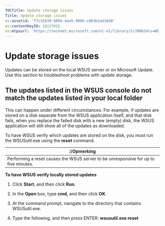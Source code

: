 ```yaml
---
TOCTitle: Update storage issues
Title: Update storage issues
ms:assetid: 'f7c31b39-b056-4ee5-9966-cd63b2ad16d8'
ms:contentKeyID: 18127015
ms:mtpsurl: 'https://technet.microsoft.com/nl-nl/library/Cc708624(v=WS.10)'
---
```


Update storage issues
=====================

Updates can be stored on the local WSUS server or on Microsoft Update. Use this section to troubleshoot problems with update storage.

The updates listed in the WSUS console do not match the updates listed in your local folder
-------------------------------------------------------------------------------------------

This can happen under different circumstances. For example, if updates are stored on a disk separate from the WSUS application itself, and that disk fails, when you replace the failed disk with a new (empty) disk, the WSUS application will still show all of the updates as downloaded.

To have WSUS verify which updates are stored on the disk, you must run the WSUSutil.exe using the **reset** command.

| ![](/security-updates/images/Cc708624.note(WS.10).gif)Opmerking           |
|--------------------------------------------------------------------------------------|
| Performing a reset causes the WSUS server to be unresponsive for up to five minutes. |

**To have WSUS verify locally stored updates**
1.  Click **Start**, and then click **Run.**

2.  In the **Open** box, type **cmd**, and then click **OK**.

3.  At the command prompt, navigate to the directory that contains WSUSutil.exe.

4.  Type the following, and then press ENTER: **wsusutil.exe reset**
